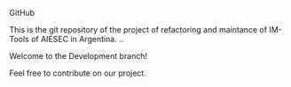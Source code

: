 GitHub

This is the git repository of the project of refactoring and maintance of IM-Tools of AIESEC in Argentina.
..

Welcome to the Development branch!

Feel free to contribute on our project.

